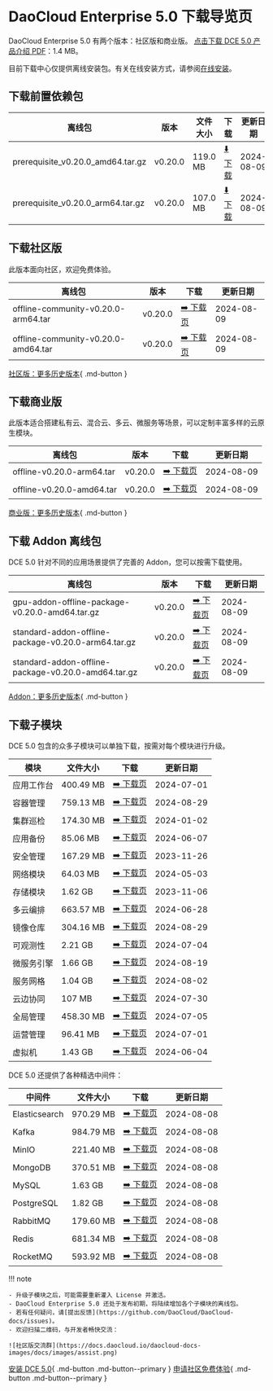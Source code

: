 # DaoCloud Enterprise 5.0 下载导览页

DaoCloud Enterprise 5.0 有两个版本：社区版和商业版。
[点击下载 DCE 5.0 产品介绍 PDF](https://harbor-test2.cn-sh2.ufileos.com/docs/download/DCE5.0-intro.pdf)：1.4 MB。

目前下载中心仅提供离线安装包。有关在线安装方式，请参阅[在线安装](../install/index.md)。

## 下载前置依赖包

| 离线包 | 版本 | 文件大小 | 下载 | 更新日期 |
| ------ | ---- | ---- | ---- |-------- |
| prerequisite_v0.20.0_amd64.tar.gz | v0.20.0 | 119.0 MB | [:arrow_down: 下载](https://qiniu-download-public.daocloud.io/DaoCloud_Enterprise/dce5/prerequisite_v0.20.0_amd64.tar.gz) | 2024-08-09 |
| prerequisite_v0.20.0_arm64.tar.gz | v0.20.0 | 107.0 MB | [:arrow_down: 下载](https://qiniu-download-public.daocloud.io/DaoCloud_Enterprise/dce5/prerequisite_v0.20.0_arm64.tar.gz) | 2024-08-09 |

## 下载社区版

此版本面向社区，欢迎免费体验。

| 离线包 | 版本 | 下载 | 更新日期 |
| --------------- | ------- | ---- | -------- |
| offline-community-v0.20.0-arm64.tar | v0.20.0 | [:arrow_right: 下载页](./free/dce5-installer-v0.20.0.md) | 2024-08-09 |
| offline-community-v0.20.0-amd64.tar | v0.20.0 | [:arrow_right: 下载页](./free/dce5-installer-v0.20.0.md) | 2024-08-09 |

[社区版：更多历史版本](./free/dce5-installer-history.md){ .md-button } 

## 下载商业版

此版本适合搭建私有云、混合云、多云、微服务等场景，可以定制丰富多样的云原生模块。

| 离线包 | 版本 | 下载 | 更新日期 |
| ----- | ----- | ---- | --------- |
| offline-v0.20.0-arm64.tar | v0.20.0 | [:arrow_right: 下载页](./business/dce5-installer-v0.20.0.md) | 2024-08-09 |
| offline-v0.20.0-amd64.tar | v0.20.0 | [:arrow_right: 下载页](./business/dce5-installer-v0.20.0.md) | 2024-08-09 |

[商业版：更多历史版本](./business/dce5-installer-history.md){ .md-button } 

## 下载 Addon 离线包

DCE 5.0 针对不同的应用场景提供了完善的 Addon，您可以按需下载使用。

| 离线包 | 版本 | 下载 | 更新日期 |
|--------| ---- | --- | --------- |
| gpu-addon-offline-package-v0.20.0-amd64.tar.gz | v0.20.0 | [:arrow_right: 下载页](./addon/v0.20.0.md) | 2024-08-09 |
| standard-addon-offline-package-v0.20.0-arm64.tar.gz | v0.20.0 | [:arrow_right: 下载页](./addon/v0.20.0.md) | 2024-08-09 |
| standard-addon-offline-package-v0.20.0-amd64.tar.gz | v0.20.0 | [:arrow_right: 下载页](./addon/v0.20.0.md) | 2024-08-09 |

[Addon：更多历史版本](./addon/history.md){ .md-button } 

## 下载子模块

DCE 5.0 包含的众多子模块可以单独下载，按需对每个模块进行升级。

| 模块 | 文件大小 | 下载 | 更新日期 |
| ---- | ------- | ----- | --------- |
| 应用工作台 | 400.49 MB | [:arrow_right: 下载页](./modules/amamba.md) | 2024-07-01 |
| 容器管理 | 759.13 MB | [:arrow_right: 下载页](./modules/kpanda.md) | 2024-08-29 |
| 集群巡检 | 174.30 MB | [:arrow_right: 下载页](./modules/kcollie.md) | 2024-01-02 |
| 应用备份 | 85.06 MB | [:arrow_right: 下载页](./modules/kcoral.md) | 2024-06-07 |
| 安全管理 | 167.29 MB | [:arrow_right: 下载页](./modules/dowl.md) | 2023-11-26 |
| 网络模块 | 64.03 MB | [:arrow_right: 下载页](./modules/spidernet.md) | 2024-05-03 |
| 存储模块 | 1.62 GB | [:arrow_right: 下载页](./modules/hwameistor.md)| 2023-11-06 |
| 多云编排 | 663.57 MB | [:arrow_right: 下载页](./modules/kairship.md) | 2024-06-28 |
| 镜像仓库 | 304.16 MB | [:arrow_right: 下载页](./modules/kangaroo.md) | 2024-08-29 |
| 可观测性 | 2.21 GB | [:arrow_right: 下载页](./modules/insight.md) | 2024-07-04 |
| 微服务引擎| 1.66 GB | [:arrow_right: 下载页](./modules/skoala.md) | 2024-08-19 |
| 服务网格 | 1.04 GB | [:arrow_right: 下载页](./modules/mspider.md) | 2024-08-02 |
| 云边协同 | 107 MB | [:arrow_right: 下载页](./modules/kant.md) | 2024-07-30 |
| 全局管理 | 458.30 MB | [:arrow_right: 下载页](./modules/ghippo.md) | 2024-07-05 |
| 运营管理 | 96.41 MB | [:arrow_right: 下载页](./modules/gmagpie.md) | 2024-07-01 |
| 虚拟机 | 1.43 GB | [:arrow_right: 下载页](./modules/virtnest.md) | 2024-06-04 |

DCE 5.0 还提供了各种精选中间件：

| 中间件 | 文件大小 | 下载 | 更新日期 |
|--------| -------- |------|-----------|
| Elasticsearch |970.29 MB| [:arrow_right: 下载页](./modules/middleware/elasticsearch.md) |2024-08-08|
| Kafka |984.79 MB| [:arrow_right: 下载页](./modules/middleware/kafka.md) |2024-08-08|
| MinIO |221.40 MB| [:arrow_right: 下载页](./modules/middleware/minio.md) |2024-08-08|
| MongoDB |370.51 MB| [:arrow_right: 下载页](./modules/middleware/mongodb.md) |2024-08-08|
| MySQL |1.63 GB| [:arrow_right: 下载页](./modules/middleware/mysql.md) |2024-08-08|
| PostgreSQL |1.82 GB| [:arrow_right: 下载页](./modules/middleware/postgresql.md) |2024-08-08|
| RabbitMQ |179.60 MB| [:arrow_right: 下载页](./modules/middleware/rabbitmq.md) |2024-08-08|
| Redis |681.34 MB| [:arrow_right: 下载页](./modules/middleware/redis.md) |2024-08-08|
| RocketMQ |593.92 MB| [:arrow_right: 下载页](./modules/middleware/rocketmq.md) |2024-08-08|

!!! note

    - 升级子模块之后，可能需要重新灌入 License 并激活。
    - DaoCloud Enterprise 5.0 还处于发布初期，将陆续增加各个子模块的离线包。
    - 若有任何疑问，请[提出反馈](https://github.com/DaoCloud/DaoCloud-docs/issues)。
    - 欢迎扫描二维码，与开发者畅快交流：

    ![社区版交流群](https://docs.daocloud.io/daocloud-docs-images/docs/images/assist.png)

[安装 DCE 5.0](../install/index.md){ .md-button .md-button--primary }
[申请社区免费体验](../dce/license0.md){ .md-button .md-button--primary }
